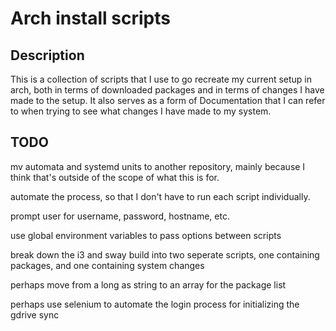 # Arch install scripts

## Description

This is a collection of scripts that I use to go recreate my current setup in arch, both in terms of downloaded packages and in terms of changes I have made to the setup. It also serves as a form of Documentation that I can refer to when trying to see what changes I have made to my system.

## TODO

mv automata and systemd units to another repository, mainly because I think that's outside of the scope of what this is for. 

automate the process, so that I don't have to run each script individually. 

prompt user for username, password, hostname, etc.

use global environment variables to pass options between scripts

break down the i3 and sway build into two seperate scripts, one containing packages, and one containing system changes

perhaps move from a long as string to an array for the package list

perhaps use selenium to automate the login process for initializing the gdrive sync

